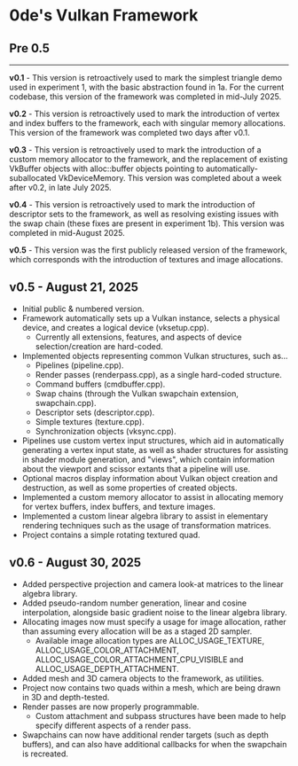 # 0de's Vulkan Framework

## Pre 0.5
---
**v0.1** - This version is retroactively used to mark the simplest triangle demo used in experiment 1, with the basic abstraction found in 1a. For the current codebase, this version of the framework was completed in mid-July 2025.

**v0.2** - This version is retroactively used to mark the introduction of vertex and index buffers to the framework, each with singular memory allocations. This version of the framework was completed two days after v0.1.

**v0.3** - This version is retroactively used to mark the introduction of a custom memory allocator to the framework, and the replacement of existing VkBuffer objects with alloc::buffer objects pointing to automatically-suballocated VkDeviceMemory. This version was completed about a week after v0.2, in late July 2025.

**v0.4** - This version is retroactively used to mark the introduction of descriptor sets to the framework, as well as resolving existing issues with the swap chain (these fixes are present in experiment 1b). This version was completed in mid-August 2025.

**v0.5** - This version was the first publicly released version of the framework, which corresponds with the introduction of textures and image allocations.

## v0.5 - August 21, 2025
- Initial public & numbered version.
- Framework automatically sets up a Vulkan instance, selects a physical device, and creates a logical device (vksetup.cpp).
	- Currently all extensions, features, and aspects of device selection/creation are hard-coded.
- Implemented objects representing common Vulkan structures, such as...
	- Pipelines (pipeline.cpp).
	- Render passes (renderpass.cpp), as a single hard-coded structure.
	- Command buffers (cmdbuffer.cpp).
	- Swap chains (through the Vulkan swapchain extension, swapchain.cpp).
	- Descriptor sets (descriptor.cpp).
	- Simple textures (texture.cpp).
	- Synchronization objects (vksync.cpp).
- Pipelines use custom vertex input structures, which aid in automatically generating a vertex input state, as well as shader structures for assisting in shader module generation, and "views", which contain information about the viewport and scissor extants that a pipeline will use.
- Optional macros display information about Vulkan object creation and destruction, as well as some properties of created objects.
- Implemented a custom memory allocator to assist in allocating memory for vertex buffers, index buffers, and texture images.
- Implemented a custom linear algebra library to assist in elementary rendering techniques such as the usage of transformation matrices.
- Project contains a simple rotating textured quad.

## v0.6 - August 30, 2025
- Added perspective projection and camera look-at matrices to the linear algebra library.
- Added pseudo-random number generation, linear and cosine interpolation, alongside basic gradient noise to the linear algebra library.
- Allocating images now must specify a usage for image allocation, rather than assuming every allocation will be as a staged 2D sampler.
	- Available image allocation types are ALLOC_USAGE_TEXTURE, ALLOC_USAGE_COLOR_ATTACHMENT, ALLOC_USAGE_COLOR_ATTACHMENT_CPU_VISIBLE and ALLOC_USAGE_DEPTH_ATTACHMENT.
- Added mesh and 3D camera objects to the framework, as utilities.
- Project now contains two quads within a mesh, which are being drawn in 3D and depth-tested.
- Render passes are now properly programmable.
	- Custom attachment and subpass structures have been made to help specify different aspects of a render pass.
- Swapchains can now have additional render targets (such as depth buffers), and can also have additional callbacks for when the swapchain is recreated.